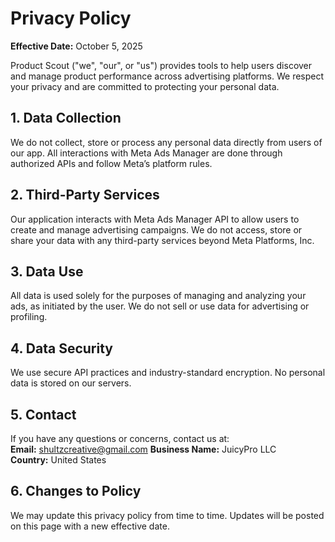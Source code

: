 
# Privacy Policy

**Effective Date:** October 5, 2025

Product Scout ("we", "our", or "us") provides tools to help users discover and manage product performance across advertising platforms. We respect your privacy and are committed to protecting your personal data.

## 1. Data Collection
We do not collect, store or process any personal data directly from users of our app. All interactions with Meta Ads Manager are done through authorized APIs and follow Meta’s platform rules.

## 2. Third-Party Services
Our application interacts with Meta Ads Manager API to allow users to create and manage advertising campaigns. We do not access, store or share your data with any third-party services beyond Meta Platforms, Inc.

## 3. Data Use
All data is used solely for the purposes of managing and analyzing your ads, as initiated by the user. We do not sell or use data for advertising or profiling.

## 4. Data Security
We use secure API practices and industry-standard encryption. No personal data is stored on our servers.

## 5. Contact
If you have any questions or concerns, contact us at:  
**Email:** shultzcreative@gmail.com
**Business Name:** JuicyPro LLC  
**Country:** United States

## 6. Changes to Policy
We may update this privacy policy from time to time. Updates will be posted on this page with a new effective date.
